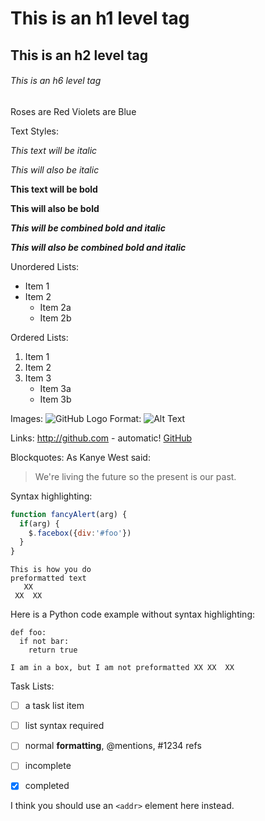 <!-- Source: https://github.com/kiloforce/markdowntest/README.md -->

# This is an h1 level tag
## This is an h2 level tag
###### This is an h6 level tag


<!-- This is a
comment, has to be on a new line! -->


<!-- line breaks are merged -->
Roses are Red
Violets are Blue


Text Styles:

*This text will be italic*

_This will also be italic_

**This text will be bold**

__This will also be bold__

___This will be combined bold and italic___

***This will also be combined bold and italic***


Unordered Lists:

* Item 1
* Item 2
  * Item 2a
  * Item 2b


Ordered Lists:
<!-- make sure to have a line seperation -->

1. Item 1
2. Item 2
3. Item 3
   * Item 3a
   * Item 3b

Images:
![GitHub Logo](http://icons.iconarchive.com/icons/icons-land/vista-hardware-devices/256/Hardware-Chip-icon.png)
Format: ![Alt Text](http://icons.iconarchive.com/icons/icons-land/vista-hardware-devices/256/Hardware-Chip-icon.png)


Links:
http://github.com - automatic!
[GitHub](http://github.com)


Blockquotes:
As Kanye West said:

> We're living the future so
> the present is our past.



Syntax highlighting:
```javascript
function fancyAlert(arg) {
  if(arg) {
    $.facebox({div:'#foo'})
  }
}
```

```
This is how you do
preformatted text
   XX
 XX  XX
```



Here is a Python code example
without syntax highlighting:

<!-- Make sure to have 4 spaces in front -->
    def foo:
      if not bar:
        return true


`
I am in a box, but I am not preformatted
  XX
XX  XX
`

Task Lists:
- [ ] a task list item
- [ ] list syntax required
- [ ] normal **formatting**,
      @mentions, #1234 refs
- [ ] incomplete
- [x] completed


I think you should use an
`<addr>` element here instead.


